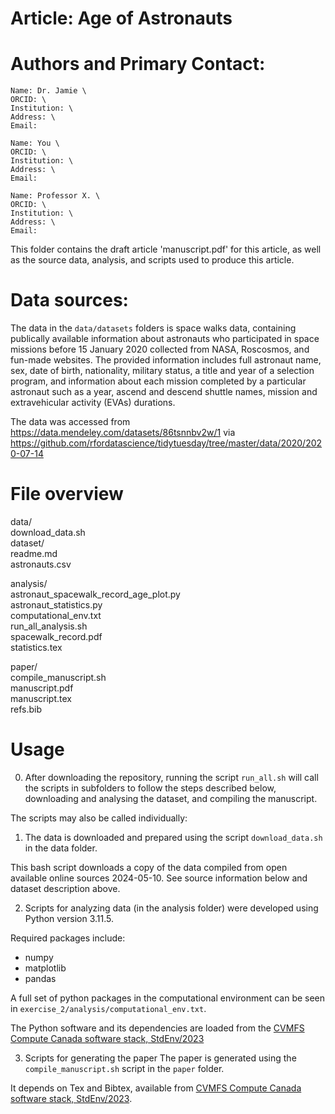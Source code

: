 # Article: Age of Astronauts

# Authors and Primary Contact:
	Name: Dr. Jamie \
	ORCID: \
	Institution: \
	Address: \
	Email: 

    Name: You \
	ORCID: \
	Institution: \
	Address: \
	Email: 

    Name: Professor X. \
	ORCID: \
	Institution: \
	Address: \
	Email: 

This folder contains the draft article 'manuscript.pdf' for this article, as well as the source data, analysis, and scripts used to produce this article. 

# Data sources:

The data in the `data/datasets` folders is space walks data, containing publically available information about astronauts who participated in 
space missions before 15 January 2020 collected from NASA, Roscosmos, and fun-made websites. The provided information includes full astronaut 
name, sex, date of birth, nationality, military status, a title and year of a selection program, and information about each mission completed 
by a particular astronaut such as a year, ascend and descend shuttle names, mission and extravehicular activity (EVAs) durations.

The data was accessed from
https://data.mendeley.com/datasets/86tsnnbv2w/1
via
https://github.com/rfordatascience/tidytuesday/tree/master/data/2020/2020-07-14

# File overview

data/ \
download_data.sh \
dataset/ \
readme.md \
astronauts.csv

analysis/ \
astronaut_spacewalk_record_age_plot.py  \
astronaut_statistics.py  \
computational_env.txt  \
run_all_analysis.sh  \
spacewalk_record.pdf  \
statistics.tex

paper/ \
compile_manuscript.sh \
manuscript.pdf \
manuscript.tex \
refs.bib

# Usage

0. After downloading the repository, running the script `run_all.sh` will call the scripts in subfolders to follow the steps described below, downloading and analysing the dataset, and compiling the manuscript.

The scripts may also be called individually:

1. The data is downloaded and prepared using the script `download_data.sh` in the data folder.

This bash script downloads a copy of the data compiled from open available online sources 2024-05-10. See source information below and dataset description above. 

2. Scripts for analyzing data (in the analysis folder) were developed using Python version 3.11.5.

Required packages include:
* numpy
* matplotlib
* pandas

A full set of python packages in the computational environment can be seen in `exercise_2/analysis/computational_env.txt`.

The Python software and its dependencies are loaded from the [CVMFS Compute Canada software stack, StdEnv/2023](https://docs.alliancecan.ca/wiki/Accessing_CVMFS)

3. Scripts for generating the paper 
The paper is generated using the `compile_manuscript.sh` script in the `paper` folder.

It depends on Tex and Bibtex, available from [CVMFS Compute Canada software stack, StdEnv/2023](https://docs.alliancecan.ca/wiki/Accessing_CVMFS).

